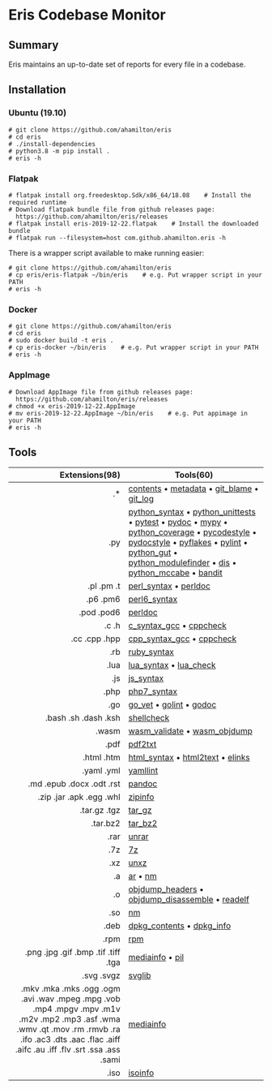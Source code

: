 # Eris Codebase Monitor

## Summary

Eris maintains an up-to-date set of reports for every file in a codebase.

## Installation

### Ubuntu (19.10)

    # git clone https://github.com/ahamilton/eris
    # cd eris
    # ./install-dependencies
    # python3.8 -m pip install .
    # eris -h

### Flatpak

    # flatpak install org.freedesktop.Sdk/x86_64/18.08    # Install the required runtime
    # Download flatpak bundle file from github releases page:
      https://github.com/ahamilton/eris/releases
    # flatpak install eris-2019-12-22.flatpak    # Install the downloaded bundle
    # flatpak run --filesystem=host com.github.ahamilton.eris -h

There is a wrapper script available to make running easier:

    # git clone https://github.com/ahamilton/eris
    # cp eris/eris-flatpak ~/bin/eris    # e.g. Put wrapper script in your PATH
    # eris -h

### Docker

    # git clone https://github.com/ahamilton/eris
    # cd eris
    # sudo docker build -t eris .
    # cp eris-docker ~/bin/eris    # e.g. Put wrapper script in your PATH
    # eris -h

### AppImage

    # Download AppImage file from github releases page:
      https://github.com/ahamilton/eris/releases
    # chmod +x eris-2019-12-22.AppImage
    # mv eris-2019-12-22.AppImage ~/bin/eris    # e.g. Put appimage in your PATH
    # eris -h

## Tools

Extensions(98) | Tools(60)
----------:| -----
.* | [contents](http://pygments.org/) • [metadata](https://github.com/ahamilton/eris) • [git_blame](https://git-scm.com/docs/git-blame) • [git_log](https://git-scm.com/docs/git-log)
.py | [python_syntax](https://en.wikipedia.org/wiki/Python_syntax_and_semantics) • [python_unittests](https://docs.python.org/3/library/unittest.html) • [pytest](https://docs.pytest.org/en/latest/) • [pydoc](https://docs.python.org/3/library/pydoc.html) • [mypy](http://mypy-lang.org/) • [python_coverage](https://coverage.readthedocs.io/) • [pycodestyle](http://pycodestyle.pycqa.org/en/latest/) • [pydocstyle](http://www.pydocstyle.org/en/2.1.1/usage.html) • [pyflakes](https://pypi.org/project/pyflakes/) • [pylint](https://www.pylint.org/) • [python_gut](https://github.com/ahamilton/eris) • [python_modulefinder](https://docs.python.org/3/library/modulefinder.html) • [dis](https://docs.python.org/3/library/dis.html) • [python_mccabe](https://pypi.org/project/mccabe/) • [bandit](https://pypi.org/project/bandit/)
.pl .pm .t | [perl_syntax](https://en.wikipedia.org/wiki/Perl) • [perldoc](http://perldoc.perl.org/)
.p6 .pm6 | [perl6_syntax](https://rakudo.org/)
.pod .pod6 | [perldoc](http://perldoc.perl.org/)
.c .h | [c_syntax_gcc](https://gcc.gnu.org/) • [cppcheck](http://sourceforge.net/p/cppcheck/wiki/Home/)
.cc .cpp .hpp | [cpp_syntax_gcc](https://gcc.gnu.org/) • [cppcheck](http://sourceforge.net/p/cppcheck/wiki/Home/)
.rb | [ruby_syntax](http://www.ruby-lang.org/)
.lua | [lua_syntax](http://www.lua.org) • [lua_check](https://github.com/mpeterv/luacheck)
.js | [js_syntax](http://nodejs.org/)
.php | [php7_syntax](https://en.wikipedia.org/wiki/PHP)
.go | [go_vet](https://github.com/golang/go) • [golint](https://github.com/golang/lint) • [godoc](https://github.com/golang/go)
.bash .sh .dash .ksh | [shellcheck](https://www.shellcheck.net/)
.wasm | [wasm_validate](https://github.com/WebAssembly/wabt) • [wasm_objdump](https://github.com/WebAssembly/wabt)
.pdf | [pdf2txt](https://github.com/pdfminer/pdfminer.six)
.html .htm | [html_syntax](https://www.html-tidy.org/) • [html2text](http://www.mbayer.de/html2text/) • [elinks](http://elinks.cz/)
.yaml .yml | [yamllint](https://github.com/adrienverge/yamllint)
.md .epub .docx .odt .rst | [pandoc](https://pandoc.org/)
.zip .jar .apk .egg .whl | [zipinfo](http://www.info-zip.org/UnZip.html)
.tar.gz .tgz | [tar_gz](http://www.gnu.org/software/tar/manual/tar.html)
.tar.bz2 | [tar_bz2](http://www.gnu.org/software/tar/manual/tar.html)
.rar | [unrar](http://www.rarlabs.com/)
.7z | [7z](http://p7zip.sourceforge.net/)
.xz | [unxz](https://tukaani.org/xz/)
.a | [ar](https://en.wikipedia.org/wiki/Ar_(Unix)) • [nm](https://linux.die.net/man/1/nm)
.o | [objdump_headers](https://en.wikipedia.org/wiki/Objdump) • [objdump_disassemble](https://en.wikipedia.org/wiki/Objdump) • [readelf](https://en.wikipedia.org/wiki/Objdump)
.so | [nm](https://linux.die.net/man/1/nm)
.deb | [dpkg_contents](https://wiki.debian.org/Teams/Dpkg) • [dpkg_info](https://wiki.debian.org/Teams/Dpkg)
.rpm | [rpm](http://rpm.org/)
.png .jpg .gif .bmp .tif .tiff .tga | [mediainfo](https://mediaarea.net/MediaInfo) • [pil](http://python-pillow.github.io/)
.svg .svgz | [svglib](https://github.com/deeplook/svglib)
.mkv .mka .mks .ogg .ogm .avi .wav .mpeg .mpg .vob .mp4 .mpgv .mpv .m1v .m2v .mp2 .mp3 .asf .wma .wmv .qt .mov .rm .rmvb .ra .ifo .ac3 .dts .aac .flac .aiff .aifc .au .iff .flv .srt .ssa .ass .sami | [mediainfo](https://mediaarea.net/MediaInfo)
.iso | [isoinfo](https://manpages.debian.org/jessie/genisoimage/isoinfo.1.en.html)

